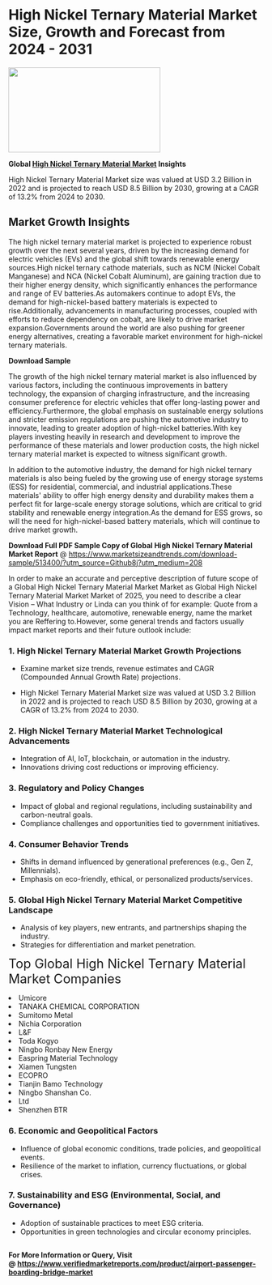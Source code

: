 <H1>High Nickel Ternary Material Market Size, Growth and Forecast from 2024 - 2031</H1><img class="aligncenter size-medium wp-image-584254" src="https://thirdeyenews.in/wp-content/uploads/2024/09/Global-Market-Research-300x168.jpeg" alt="" width="300" height="168" /><p><strong>Global&nbsp;<a href="https://www.marketsizeandtrends.com/download-sample/513400/?utm_source=Github8j?utm_medium=208">High Nickel Ternary Material Market</a> Insights</strong></p><p>High Nickel Ternary Material Market size was valued at USD 3.2 Billion in 2022 and is projected to reach USD 8.5 Billion by 2030, growing at a CAGR of 13.2% from 2024 to 2030.</p><p><h2>Market Growth Insights</h2> <p>The high nickel ternary material market is projected to experience robust growth over the next several years, driven by the increasing demand for electric vehicles (EVs) and the global shift towards renewable energy sources.High nickel ternary cathode materials, such as NCM (Nickel Cobalt Manganese) and NCA (Nickel Cobalt Aluminum), are gaining traction due to their higher energy density, which significantly enhances the performance and range of EV batteries.As automakers continue to adopt EVs, the demand for high-nickel-based battery materials is expected to rise.Additionally, advancements in manufacturing processes, coupled with efforts to reduce dependency on cobalt, are likely to drive market expansion.Governments around the world are also pushing for greener energy alternatives, creating a favorable market environment for high-nickel ternary materials.</p> <p><strong>Download Sample</strong></p> <p>The growth of the high nickel ternary material market is also influenced by various factors, including the continuous improvements in battery technology, the expansion of charging infrastructure, and the increasing consumer preference for electric vehicles that offer long-lasting power and efficiency.Furthermore, the global emphasis on sustainable energy solutions and stricter emission regulations are pushing the automotive industry to innovate, leading to greater adoption of high-nickel batteries.With key players investing heavily in research and development to improve the performance of these materials and lower production costs, the high nickel ternary material market is expected to witness significant growth.</p> <p>In addition to the automotive industry, the demand for high nickel ternary materials is also being fueled by the growing use of energy storage systems (ESS) for residential, commercial, and industrial applications.These materials' ability to offer high energy density and durability makes them a perfect fit for large-scale energy storage solutions, which are critical to grid stability and renewable energy integration.As the demand for ESS grows, so will the need for high-nickel-based battery materials, which will continue to drive market growth.</p> <p><span class=""><strong>Download Full PDF Sample Copy of Global High Nickel Ternary Material Market Report</strong> @ <a href="https://www.marketsizeandtrends.com/download-sample/513400/?utm_source=Github8j?utm_medium=208" target="_blank">https://www.marketsizeandtrends.com/download-sample/513400/?utm_source=Github8j?utm_medium=208</a></span></p><p>In order to make an accurate and perceptive description of future scope of a Global&nbsp;High Nickel Ternary Material Market Market as Global&nbsp;High Nickel Ternary Material Market Market of 2025, you need to describe a clear Vision &ndash; What Industry or Linda can you think of for example: Quote from a Technology, healthcare, automotive, renewable energy, name the market you are Reffering to.However, some general trends and factors usually impact market reports and their future outlook include:</p><h3>1.&nbsp;<strong>High Nickel Ternary Material Market Growth Projections</strong></h3><ul><li>Examine market size trends, revenue estimates and CAGR (Compounded Annual Growth Rate) projections.</li><li><p>High Nickel Ternary Material Market size was valued at USD 3.2 Billion in 2022 and is projected to reach USD 8.5 Billion by 2030, growing at a CAGR of 13.2% from 2024 to 2030.</p></li></ul><h3>2.&nbsp;<strong>High Nickel Ternary Material Market Technological Advancements</strong></h3><ul><li>Integration of AI, IoT, blockchain, or automation in the industry.</li><li>Innovations driving cost reductions or improving efficiency.</li></ul><h3>3.&nbsp;<strong>Regulatory and Policy Changes</strong></h3><ul><li>Impact of global and regional regulations, including sustainability and carbon-neutral goals.</li><li>Compliance challenges and opportunities tied to government initiatives.</li></ul><h3>4.&nbsp;<strong>Consumer Behavior Trends</strong></h3><ul><li>Shifts in demand influenced by generational preferences (e.g., Gen Z, Millennials).</li><li>Emphasis on eco-friendly, ethical, or personalized products/services.</li></ul><h3>5.&nbsp;<strong>Global High Nickel Ternary Material Market Competitive Landscape</strong></h3><ul><li>Analysis of key players, new entrants, and partnerships shaping the industry.</li><li>Strategies for differentiation and market penetration.</li></ul><p data-pm-slice="1 1 []"><span style="color: inherit; font-family: inherit; font-size: 25px;">Top Global High Nickel Ternary Material Market Companies</span></p><div class="" data-test-id=""><p><li>Umicore</li><li> TANAKA CHEMICAL CORPORATION</li><li> Sumitomo Metal</li><li> Nichia Corporation</li><li> L&F</li><li> Toda Kogyo</li><li> Ningbo Ronbay New Energy</li><li> Easpring Material Technology</li><li> Xiamen Tungsten</li><li> ECOPRO</li><li> Tianjin Bamo Technology</li><li> Ningbo Shanshan Co.</li><li> Ltd</li><li> Shenzhen BTR</li></p></div><h3>6.&nbsp;<strong>Economic and Geopolitical Factors</strong></h3><ul><li>Influence of global economic conditions, trade policies, and geopolitical events.</li><li>Resilience of the market to inflation, currency fluctuations, or global crises.</li></ul><h3>7.&nbsp;<strong>Sustainability and ESG (Environmental, Social, and Governance)</strong></h3><ul><li>Adoption of sustainable practices to meet ESG criteria.</li><li>Opportunities in green technologies and circular economy principles.</li></ul><h2><strong style="font-size: 14px;">For More Information or Query, Visit @&nbsp;</strong><a style="background-color: #ffffff; font-size: 14px;" href="https://www.marketsizeandtrends.com/report/high-nickel-ternary-material-market/" target="_blank">https://www.verifiedmarketreports.com/product/airport-passenger-boarding-bridge-market</a></h2>